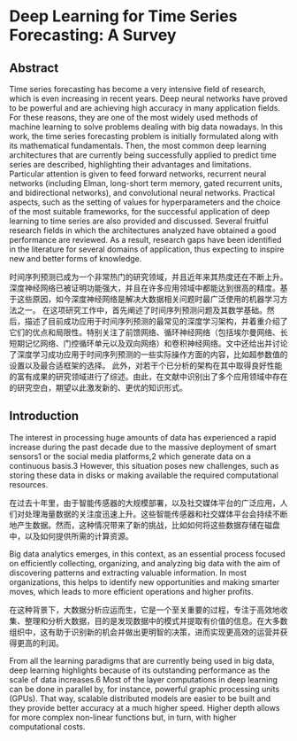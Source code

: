 # Deep Learning for Time Series Forecasting: A Survey

## Abstract

Time series forecasting has become a very intensive field of research, which is even increasing in recent years. Deep neural networks have proved to be powerful and are achieving high accuracy in many application fields. For these reasons, they are one of the most widely used methods of machine learning to solve problems dealing with big data nowadays. In this work, the time series forecasting problem is initially formulated along with its mathematical fundamentals. Then, the most common deep learning architectures that are currently being successfully applied to predict time series are described, highlighting their advantages and limitations. Particular attention is given to feed forward networks, recurrent neural networks (including Elman, long-short term memory, gated recurrent units, and bidirectional networks), and convolutional neural networks. Practical aspects, such as the setting of values for hyperparameters and the choice of the most suitable frameworks, for the successful application of deep learning to time series are also provided and discussed. Several fruitful research fields in which the architectures analyzed have obtained a good performance are reviewed. As a result, research gaps have been identified in the literature for several domains of application, thus expecting to inspire new and better forms of knowledge.

时间序列预测已成为一个非常热门的研究领域，并且近年来其热度还在不断上升。深度神经网络已被证明功能强大，并且在许多应用领域中都能达到很高的精度。基于这些原因，如今深度神经网络是解决大数据相关问题时最广泛使用的机器学习方法之一。
在这项研究工作中，首先阐述了时间序列预测问题及其数学基础。然后，描述了目前成功应用于时间序列预测的最常见的深度学习架构，并着重介绍了它们的优点和局限性。特别关注了前馈网络、循环神经网络（包括埃尔曼网络、长短期记忆网络、门控循环单元以及双向网络）和卷积神经网络。文中还给出并讨论了深度学习成功应用于时间序列预测的一些实际操作方面的内容，比如超参数值的设置以及最合适框架的选择。
此外，对若干个已分析的架构在其中取得良好性能的富有成果的研究领域进行了综述。由此，在文献中识别出了多个应用领域中存在的研究空白，期望以此激发新的、更优的知识形式。

## Introduction

The interest in processing huge amounts of data has experienced a rapid increase during the past decade due to the massive deployment of smart sensors1 or the social media platforms,2 which generate data on a continuous basis.3 However, this situation poses new challenges, such as storing these data in disks or making available the required computational resources.

在过去十年里，由于智能传感器的大规模部署，以及社交媒体平台的广泛应用，人们对处理海量数据的关注度迅速上升。这些智能传感器和社交媒体平台会持续不断地产生数据。然而，这种情况带来了新的挑战，比如如何将这些数据存储在磁盘中，以及如何提供所需的计算资源。

Big data analytics emerges, in this context, as an essential process focused on efficiently collecting, organizing, and analyzing big data with the aim of discovering patterns and extracting valuable information. In most organizations, this helps to identify new opportunities and making smarter moves, which leads to more efficient operations and higher profits.

在这种背景下，大数据分析应运而生，它是一个至关重要的过程，专注于高效地收集、整理和分析大数据，目的是发现数据中的模式并提取有价值的信息。在大多数组织中，这有助于识别新的机会并做出更明智的决策，进而实现更高效的运营并获得更高的利润。

From all the learning paradigms that are currently
being used in big data, deep learning highlights
because of its outstanding performance as the
scale of data increases.6 Most of the layer computations
in deep learning can be done in parallel by, for
instance, powerful graphic processing units (GPUs).
That way, scalable distributed models are easier to
be built and they provide better accuracy at a much
higher speed. Higher depth allows for more complex
non-linear functions but, in turn, with higher computational
costs.


